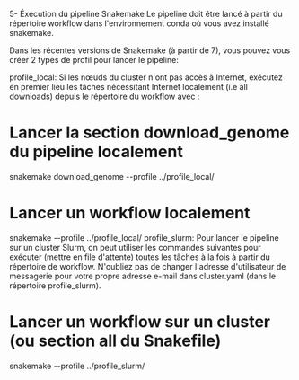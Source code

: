 5- Éxecution du pipeline Snakemake
Le pipeline doit être lancé à partir du répertoire workflow dans l'environnement conda où vous avez installé snakemake.

Dans les récentes versions de Snakemake (à partir de 7), vous pouvez vous créer 2 types de profil pour lancer le pipeline:

profile_local: Si les nœuds du cluster n'ont pas accès à Internet, exécutez en premier lieu les tâches nécessitant Internet localement (i.e all downloads) depuis le répertoire du workflow avec :
# Lancer la section download_genome du pipeline localement
snakemake download_genome --profile ../profile_local/
# Lancer un workflow localement
snakemake --profile ../profile_local/ 
profile_slurm: Pour lancer le pipeline sur un cluster Slurm, on peut utiliser les commandes suivantes pour exécuter (mettre en file d'attente) toutes les tâches à la fois à partir du répertoire de workflow. N'oubliez pas de changer l'adresse d'utilisateur de messagerie pour votre propre adresse e-mail dans cluster.yaml (dans le répertoire profile_slurm).
# Lancer un workflow sur un cluster (ou section all du Snakefile)
snakemake --profile ../profile_slurm/
